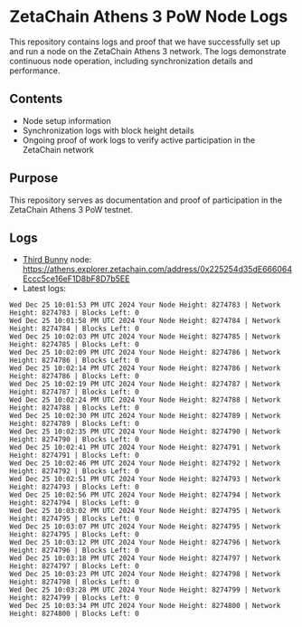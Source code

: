 # ZetaChain Athens 3 PoW Node Logs
This repository contains logs and proof that we have successfully set up and run a node on the ZetaChain Athens 3 network. The logs demonstrate continuous node operation, including synchronization details and performance.

## Contents
- Node setup information
- Synchronization logs with block height details
- Ongoing proof of work logs to verify active participation in the ZetaChain network

## Purpose
This repository serves as documentation and proof of participation in the ZetaChain Athens 3 PoW testnet.

## Logs

- [Third Bunny](https://thirdbunny.xyz/) node: https://athens.explorer.zetachain.com/address/0x225254d35dE666064Eccc5ce16eF1D8bF8D7b5EE
- Latest logs:
```
Wed Dec 25 10:01:53 PM UTC 2024 Your Node Height: 8274783 | Network Height: 8274783 | Blocks Left: 0
Wed Dec 25 10:01:58 PM UTC 2024 Your Node Height: 8274784 | Network Height: 8274784 | Blocks Left: 0
Wed Dec 25 10:02:03 PM UTC 2024 Your Node Height: 8274785 | Network Height: 8274785 | Blocks Left: 0
Wed Dec 25 10:02:09 PM UTC 2024 Your Node Height: 8274786 | Network Height: 8274786 | Blocks Left: 0
Wed Dec 25 10:02:14 PM UTC 2024 Your Node Height: 8274786 | Network Height: 8274786 | Blocks Left: 0
Wed Dec 25 10:02:19 PM UTC 2024 Your Node Height: 8274787 | Network Height: 8274787 | Blocks Left: 0
Wed Dec 25 10:02:24 PM UTC 2024 Your Node Height: 8274788 | Network Height: 8274788 | Blocks Left: 0
Wed Dec 25 10:02:30 PM UTC 2024 Your Node Height: 8274789 | Network Height: 8274789 | Blocks Left: 0
Wed Dec 25 10:02:35 PM UTC 2024 Your Node Height: 8274790 | Network Height: 8274790 | Blocks Left: 0
Wed Dec 25 10:02:41 PM UTC 2024 Your Node Height: 8274791 | Network Height: 8274791 | Blocks Left: 0
Wed Dec 25 10:02:46 PM UTC 2024 Your Node Height: 8274792 | Network Height: 8274792 | Blocks Left: 0
Wed Dec 25 10:02:51 PM UTC 2024 Your Node Height: 8274793 | Network Height: 8274793 | Blocks Left: 0
Wed Dec 25 10:02:56 PM UTC 2024 Your Node Height: 8274794 | Network Height: 8274794 | Blocks Left: 0
Wed Dec 25 10:03:02 PM UTC 2024 Your Node Height: 8274795 | Network Height: 8274795 | Blocks Left: 0
Wed Dec 25 10:03:07 PM UTC 2024 Your Node Height: 8274795 | Network Height: 8274795 | Blocks Left: 0
Wed Dec 25 10:03:12 PM UTC 2024 Your Node Height: 8274796 | Network Height: 8274796 | Blocks Left: 0
Wed Dec 25 10:03:18 PM UTC 2024 Your Node Height: 8274797 | Network Height: 8274797 | Blocks Left: 0
Wed Dec 25 10:03:23 PM UTC 2024 Your Node Height: 8274798 | Network Height: 8274798 | Blocks Left: 0
Wed Dec 25 10:03:28 PM UTC 2024 Your Node Height: 8274799 | Network Height: 8274799 | Blocks Left: 0
Wed Dec 25 10:03:34 PM UTC 2024 Your Node Height: 8274800 | Network Height: 8274800 | Blocks Left: 0
```

